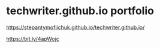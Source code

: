 # techwriter.github.io portfolio
https://stepantymofiichuk.github.io/techwriter.github.io/

https://bit.ly/4apWojc

